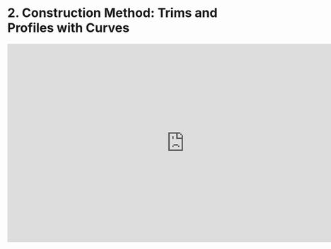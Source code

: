 # 2. Construction Method: Trims and Profiles with Curves

<iframe width="800" height="450" src="https://www.youtube.com/embed/g0tk8-J0Flg?rel=0" frameborder="0" allow="accelerometer; autoplay; clipboard-write; encrypted-media; gyroscope; picture-in-picture" allowfullscreen=""></iframe>